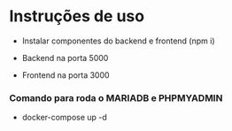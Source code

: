 # Instruções de uso

- Instalar componentes do backend e frontend (npm i)

- Backend na porta 5000

- Frontend na porta 3000

### Comando para roda o MARIADB e PHPMYADMIN
- docker-compose up -d
